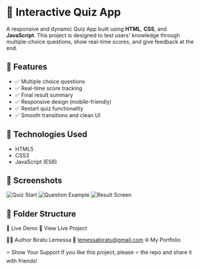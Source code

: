 
# 🧠 Interactive Quiz App

A responsive and dynamic Quiz App built using **HTML**, **CSS**, and **JavaScript**. This project is designed to test users' knowledge through multiple-choice questions, show real-time scores, and give feedback at the end.

## 🎯 Features

- ✅ Multiple choice questions
- ✅ Real-time score tracking
- ✅ Final result summary
- ✅ Responsive design (mobile-friendly)
- ✅ Restart quiz functionality
- ✅ Smooth transitions and clean UI

## 🚀 Technologies Used

- HTML5
- CSS3
- JavaScript (ES6)

## 📸 Screenshots

![Quiz Start](screenshots/start.png)
![Question Example](screenshots/question.png)
![Result Screen](screenshots/result.png)

## 📂 Folder Structure

📌 Live Demo
🔗 View Live Project

🙋‍♂️ Author
Biratu Lemessa
📧 lemessabiratu@gmail.com
🌐 My Portfolio

⭐️ Show Your Support
If you like this project, please ⭐ the repo and share it with friends!
